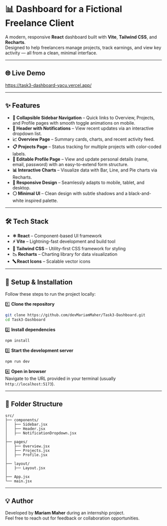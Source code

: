 # 📊 Dashboard for a Fictional Freelance Client

A modern, responsive **React** dashboard built with **Vite**, **Tailwind CSS**, and **Recharts**.  
Designed to help freelancers manage projects, track earnings, and view key activity — all from a clean, minimal interface.

---

## 🌐 Live Demo
https://task3-dashboard-yacu.vercel.app/

---

## ✨ Features
- **📂 Collapsible Sidebar Navigation** – Quick links to Overview, Projects, and Profile pages with smooth toggle animations on mobile.
- **🔔 Header with Notifications** – View recent updates via an interactive dropdown list.
- **📈 Overview Page** – Summary cards, charts, and recent activity feed.
- **📋 Projects Page** – Status tracking for multiple projects with color-coded labels.
- **👤 Editable Profile Page** – View and update personal details (name, email, password) with an easy-to-extend form structure.
- **📊 Interactive Charts** – Visualize data with Bar, Line, and Pie charts via Recharts.
- **📱 Responsive Design** – Seamlessly adapts to mobile, tablet, and desktop.
- **⚪ Minimal UI** – Clean design with subtle shadows and a black-and-white inspired palette.

---

## 🛠️ Tech Stack
- **⚛ React** – Component-based UI framework  
- **⚡ Vite** – Lightning-fast development and build tool  
- **🎨 Tailwind CSS** – Utility-first CSS framework for styling  
- **📉 Recharts** – Charting library for data visualization  
- **🔤 React Icons** – Scalable vector icons  

---

## 🚀 Setup & Installation

Follow these steps to run the project locally:

1️⃣ **Clone the repository**
```bash
git clone https://github.com/devMariamMaher/Task3-Dashboard.git
cd Task3-Dashboard
```

2️⃣ **Install dependencies**
```bash
npm install
```

3️⃣ **Start the development server**
```bash
npm run dev
```

4️⃣ **Open in browser**  
Navigate to the URL provided in your terminal (usually `http://localhost:5173`).

---

## 📂 Folder Structure
```
src/
├── components/
│   ├── Sidebar.jsx
│   ├── Header.jsx
│   ├── NotificationDropdown.jsx
│
├── pages/
│   ├── Overview.jsx
│   ├── Projects.jsx
│   ├── Profile.jsx
│
├── layout/
│   ├── Layout.jsx
│
├── App.jsx
└── main.jsx
```

---

## 💡 Author

Developed by **Mariam Maher** during an internship project.  
Feel free to reach out for feedback or collaboration opportunities.
